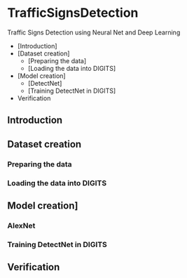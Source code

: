 # TrafficSignsDetection
Traffic Signs Detection using Neural Net and Deep Learning

- [Introduction]
- [Dataset creation]
  - [Preparing the data]
  - [Loading the data into DIGITS]
- [Model creation]
  - [DetectNet]
  - [Training DetectNet in DIGITS]
- Verification

## Introduction
## Dataset creation
  ### Preparing the data
  ### Loading the data into DIGITS
## Model creation]
  ### AlexNet
  ### Training DetectNet in DIGITS
## Verification
